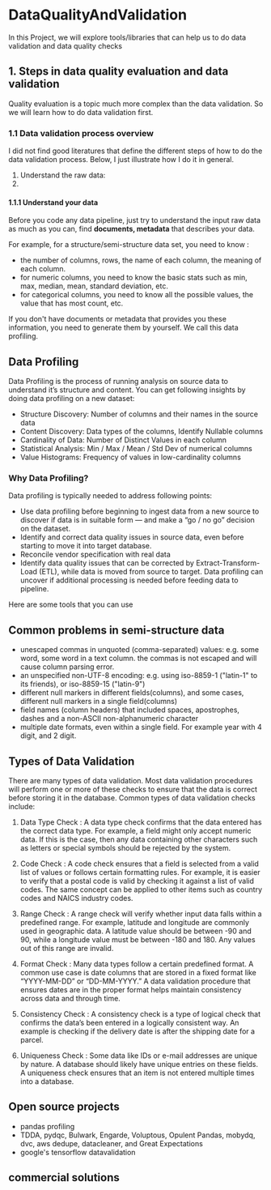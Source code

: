 # DataQualityAndValidation

In this Project, we will explore tools/libraries that can help us to do data validation and data quality checks

## 1. Steps in data quality evaluation and data validation

Quality evaluation is a topic much more complex than the data validation. So we will learn how to do data validation 
first.

### 1.1 Data validation process overview
I did not find good literatures that define the different steps of how to do the data validation process.
Below, I just illustrate how I do it in general.

1. Understand the raw data: 
2. 

#### 1.1.1 Understand your data

Before you code any data pipeline, just try to understand the input raw data as much as you can, find **documents, metadata**
that describes your data. 

For example, for a structure/semi-structure data set, you need to know :
- the number of columns, rows, the name of each column, the meaning of each column. 
- for numeric columns, you need to know the basic stats such as min, max, median, mean, standard deviation, etc. 
- for categorical columns, you need to know all the possible values, the value that has most count, etc.

If you don't have documents or metadata that provides you these information, you need to generate them by yourself. We call this data profiling.

## Data Profiling

Data Profiling is the process of running analysis on source data to understand it’s structure and content. You can get following insights by doing data profiling on a new dataset:
- Structure Discovery: Number of columns and their names in the source data
- Content Discovery: Data types of the columns, Identify Nullable columns
- Cardinality of Data: Number of Distinct Values in each column
- Statistical Analysis: Min / Max / Mean / Std Dev of numerical columns
- Value Histograms: Frequency of values in low-cardinality columns

### Why Data Profiling?
Data profiling is typically needed to address following points:
- Use data profiling before beginning to ingest data from a new source to discover if data is in suitable form — and make a “go / no go” decision on the dataset.
- Identify and correct data quality issues in source data, even before starting to move it into target database.
- Reconcile vendor specification with real data
- Identify data quality issues that can be corrected by Extract-Transform-Load (ETL), while data is moved from source to target. Data profiling can uncover if additional processing is needed before feeding data to pipeline.

Here are some tools that you can use

## Common problems in semi-structure data

- unescaped commas in unquoted (comma-separated) values: e.g. some word, some word in a text column. the commas is not escaped 
    and will cause column parsing error.
- an unspecified non-UTF-8 encoding: e.g. using iso-8859-1 ("latin-1" to its friends), or iso-8859-15 ("latin-9") 
- different null markers in different fields(columns), and some cases, different null markers in a single field(columns)
- field names (column headers) that included spaces, apostrophes, dashes and a non-ASCII 
   non-alphanumeric character
- multiple date formats, even within a single field. For example year with 4 digit, and 2 digit. 

## Types of Data Validation

There are many types of data validation. Most data validation procedures will perform one or more of these checks 
to ensure that the data is correct before storing it in the database. Common types of data validation checks include:

 
1. Data Type Check : A data type check confirms that the data entered has the correct data type. For example, a field 
     might only accept numeric data. If this is the case, then any data containing other characters such as letters or 
     special symbols should be rejected by the system.

 

2. Code Check : A code check ensures that a field is selected from a valid list of values or follows certain 
    formatting rules. For example, it is easier to verify that a postal code is valid by checking it against a list 
    of valid codes. The same concept can be applied to other items such as country codes and NAICS industry codes.

 

3. Range Check : A range check will verify whether input data falls within a predefined range. For example, 
   latitude and longitude are commonly used in geographic data. A latitude value should be between -90 and 90, 
    while a longitude value must be between -180 and 180. Any values out of this range are invalid.

 

4. Format Check : Many data types follow a certain predefined format. A common use case is date columns that are 
   stored in a fixed format like “YYYY-MM-DD” or “DD-MM-YYYY.” A data validation procedure that ensures dates 
   are in the proper format helps maintain consistency across data and through time.

 

5. Consistency Check : A consistency check is a type of logical check that confirms the data’s been entered in a 
   logically consistent way. An example is checking if the delivery date is after the shipping date for a parcel.

 

6. Uniqueness Check : Some data like IDs or e-mail addresses are unique by nature. A database should likely have 
   unique entries on these fields. A uniqueness check ensures that an item is not entered multiple times into a database.

 
## Open source projects

- pandas profiling
- TDDA, pydqc, Bulwark, Engarde, Voluptous, Opulent Pandas, mobydq, dvc, aws dedupe, datacleaner, and Great Expectations
- google's tensorflow datavalidation

## commercial solutions
